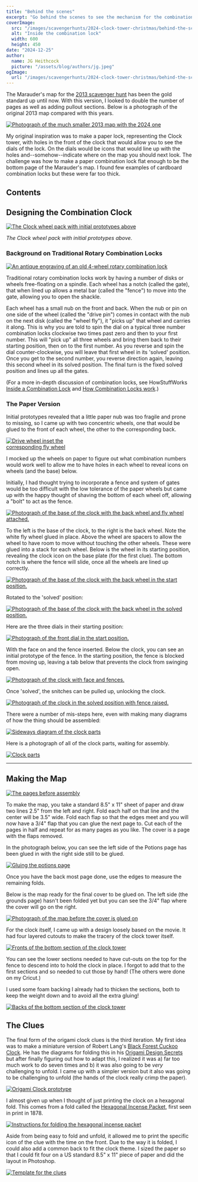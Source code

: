 ```yaml
---
title: "Behind the scenes"
excerpt: "Go behind the scenes to see the mechanism for the combination clock and the making of the expanded marauder's map."
coverImage:
  src: "/images/scavengerhunts/2024-clock-tower-christmas/behind-the-scenes/combination-clock/prototyping-clock.jpg"
  alt: "Inside the combination lock"
  width: 600
  height: 450
date: "2024-12-25"
author:
  name: JG Heithcock
  picture: "/assets/blog/authors/jg.jpeg"
ogImage:
  url: "/images/scavengerhunts/2024-clock-tower-christmas/behind-the-scenes/combination-clock/prototyping-clock.jpg"
---
```


The Marauder's map for the [2013 scavenger hunt](./2013-44-marauders) has been the gold standard up until now. With this version, I looked to double the number of pages as well as adding pullout sections. Below is a photograph of the original 2013 map compared with this years.

<a href="/images/scavengerhunts/2024-clock-tower-christmas/maps-compared.jpg">
<img src="/images/scavengerhunts/2024-clock-tower-christmas/maps-compared.jpg" alt="Photograph of the much smaller 2013 map with the 2024 one" style="max-width:100%" />
</a>

My original inspiration was to make a paper lock, representing the Clock tower, with holes in the front of the clock that would allow you to see the dials of the lock. On the dials would be icons that would line up with the holes and--somehow--indicate where on the map you should next look. The challenge was how to make a paper combination lock flat enough to be the bottom page of the Marauder's map. I found few examples of cardboard combination locks but these were far too thick.

## Contents

## Designing the Combination Clock

<a href="/images/scavengerhunts/2024-clock-tower-christmas/behind-the-scenes/combination-clock/prototyping-clock.jpg">
<img src="/images/scavengerhunts/2024-clock-tower-christmas/behind-the-scenes/combination-clock/prototyping-clock.jpg" alt="The Clock wheel pack with initial prototypes above" style="max-width:100%" />
</a>

_The Clock wheel pack with initial prototypes above._

### Background on Traditional Rotary Combination Locks

<a href="/images/scavengerhunts/2024-clock-tower-christmas/behind-the-scenes/combination-clock/rotary-combination-lock.jpg">
<img src="/images/scavengerhunts/2024-clock-tower-christmas/behind-the-scenes/combination-clock/rotary-combination-lock.jpg" alt="An antique engraving of an old 4-wheel rotary combination lock" style="max-width:100%" />
</a>

Traditional rotary combination locks work by having a number of disks or wheels free-floating on a spindle. Each wheel has a notch (called the gate), that when lined up allows a metal bar (called the "fence") to move into the gate, allowing you to open the shackle.

Each wheel has a small nub on the front and back. When the nub or pin on one side of the wheel (called the "drive pin") comes in contact with the nub on the next disk (called the "wheel fly"), it "picks up" that wheel and carries it along. This is why you are told to spin the dial on a typical three number combination locks clockwise two times past zero and then to your first number. This will "pick up" all three wheels and bring them back to their starting position, then on to the first number. As you reverse and spin the dial counter-clockwise, you will leave that first wheel in its 'solved' position. Once you get to the second number, you reverse direction again, leaving this second wheel in its solved position. The final turn is the fixed solved position and lines up all the gates.

(For a more in-depth discussion of combination locks, see HowStuffWorks [Inside a Combination Lock](https://home.howstuffworks.com/home-improvement/household-safety/inside-lock.htm) and [How Combination Locks work](https://home.howstuffworks.com/home-improvement/home-diy/combination-lock.htm).)

### The Paper Version

Initial prototypes revealed that a little paper nub was too fragile and prone to missing, so I came up with two concentric wheels, one that would be glued to the front of each wheel, the other to the corresponding back.

<a href="/images/scavengerhunts/2024-clock-tower-christmas/behind-the-scenes/combination-clock/drive-and-fly-wheels.png">
<img src="/images/scavengerhunts/2024-clock-tower-christmas/behind-the-scenes/combination-clock/drive-and-fly-wheels.png" alt="Drive wheel inset the corresponding fly wheel" style="max-width:248px" />
</a>

I mocked up the wheels on paper to figure out what combination numbers would work well to allow me to have holes in each wheel to reveal icons on wheels (and the base) below.

Initially, I had thought trying to incorporate a fence and system of gates would be too difficult with the low tolerance of the paper wheels but came up with the happy thought of shaving the bottom of each wheel off, allowing a "bolt" to act as the fence.

<a href="/images/scavengerhunts/2024-clock-tower-christmas/behind-the-scenes/combination-clock/0-clock-base.jpg">
<img src="/images/scavengerhunts/2024-clock-tower-christmas/behind-the-scenes/combination-clock/0-clock-base.jpg" alt="Photograph of the base of the clock with the back wheel and fly wheel attached." style="max-width:100%" />
</a>

To the left is the base of the clock, to the right is the back wheel. Note the white fly wheel glued in place. Above the wheel are spacers to allow the wheel to have room to move without touching the other wheels. These were glued into a stack for each wheel. Below is the wheel in its starting position, revealing the clock icon on the base plate (for the first clue). The bottom notch is where the fence will slide, once all the wheels are lined up correctly.

<a href="/images/scavengerhunts/2024-clock-tower-christmas/behind-the-scenes/combination-clock/1-back-dial-start.jpg">
<img src="/images/scavengerhunts/2024-clock-tower-christmas/behind-the-scenes/combination-clock/1-back-dial-start.jpg" alt="Photograph of the base of the clock with the back wheel in the start position." style="max-width:100%" />
</a>

Rotated to the 'solved' position:

<a href="/images/scavengerhunts/2024-clock-tower-christmas/behind-the-scenes/combination-clock/1a-back-dial-solved.jpg">
<img src="/images/scavengerhunts/2024-clock-tower-christmas/behind-the-scenes/combination-clock/1a-back-dial-solved.jpg" alt="Photograph of the base of the clock with the back wheel in the solved position." style="max-width:100%" />
</a>

Here are the three dials in their starting position:

<a href="/images/scavengerhunts/2024-clock-tower-christmas/behind-the-scenes/combination-clock/3-front-dial-start-and-solved.jpg">
<img src="/images/scavengerhunts/2024-clock-tower-christmas/behind-the-scenes/combination-clock/3-front-dial-start-and-solved.jpg" alt="Photograph of the front dial in the start position." style="max-width:100%" />
</a>

With the face on and the fence inserted. Below the clock, you can see an initial prototype of the fence. In the starting position, the fence is blocked from moving up, leaving a tab below that prevents the clock from swinging open.

<a href="/images/scavengerhunts/2024-clock-tower-christmas/behind-the-scenes/combination-clock/4a-face-with-fence.jpg">
<img src="/images/scavengerhunts/2024-clock-tower-christmas/behind-the-scenes/combination-clock/4a-face-with-fence.jpg" alt="Photograph of the clock with face and fences." style="max-width:100%" />
</a>

Once 'solved', the snitches can be pulled up, unlocking the clock.

<a href="/images/scavengerhunts/2024-clock-tower-christmas/behind-the-scenes/combination-clock/5-face-solved.jpg">
<img src="/images/scavengerhunts/2024-clock-tower-christmas/behind-the-scenes/combination-clock/5-face-solved.jpg" alt="Photograph of the clock in the solved position with fence raised." style="max-width:100%" />
</a>

There were a number of mis-steps here, even with making many diagrams of how the thing should be assembled:

<a href="/images/scavengerhunts/2024-clock-tower-christmas/behind-the-scenes/combination-clock/clock-stack.jpg">
<img src="/images/scavengerhunts/2024-clock-tower-christmas/behind-the-scenes/combination-clock/clock-stack.jpg" alt="Sideways diagram of the clock parts" style="max-width:100%" />
</a>

Here is a photograph of all of the clock parts, waiting for assembly.

<a href="/images/scavengerhunts/2024-clock-tower-christmas/behind-the-scenes/combination-clock/clock-parts.jpg">
<img src="/images/scavengerhunts/2024-clock-tower-christmas/behind-the-scenes/combination-clock/clock-parts.jpg" alt="Clock parts" style="max-width:100%" />
</a>

<hr />

## Making the Map

<a href="/images/scavengerhunts/2024-clock-tower-christmas/behind-the-scenes/0-map-pages.jpg">
<img src="/images/scavengerhunts/2024-clock-tower-christmas/behind-the-scenes/0-map-pages.jpg" alt="The pages before assembly" style="max-width:100%" />
</a>

To make the map, you take a standard 8.5" x 11" sheet of paper and draw two lines 2.5" from the left and right. Fold each half on that line and the center will be 3.5" wide. Fold each flap so that the edges meet and you will now have a 3/4" flap that you can glue the next page to. Cut each of the pages in half and repeat for as many pages as you like. The cover is a page with the flaps removed.

In the photograph below, you can see the left side of the Potions page has been glued in with the right side still to be glued.

<a href="/images/scavengerhunts/2024-clock-tower-christmas/behind-the-scenes/1-map-adding-potions.jpg">
<img src="/images/scavengerhunts/2024-clock-tower-christmas/behind-the-scenes/1-map-adding-potions.jpg" alt="Gluing the potions page" style="max-width:100%" />
</a>

Once you have the back most page done, use the edges to measure the remaining folds.

Below is the map ready for the final cover to be glued on. The left side (the grounds page) hasn't been folded yet but you can see the 3/4" flap where the cover will go on the right.

<a href="/images/scavengerhunts/2024-clock-tower-christmas/behind-the-scenes/5-map-ready-for-cover.jpg">
<img src="/images/scavengerhunts/2024-clock-tower-christmas/behind-the-scenes/5-map-ready-for-cover.jpg" alt="Photograph of the map before the cover is glued on" style="max-width:100%" />
</a>

For the clock itself, I came up with a design loosely based on the movie. It had four layered cutouts to make the tracery of the clock tower itself.

<a href="/images/scavengerhunts/2024-clock-tower-christmas/behind-the-scenes/clock-base-fronts.jpg">
<img src="/images/scavengerhunts/2024-clock-tower-christmas/behind-the-scenes/clock-base-fronts.jpg" alt="Fronts of the bottom section of the clock tower" style="max-width:100%" />
</a>

You can see the lower sections needed to have cut-outs on the top for the fence to descend into to hold the clock in place. I forgot to add that to the first sections and so needed to cut those by hand! (The others were done on my Cricut.)

I used some foam backing I already had to thicken the sections, both to keep the weight down and to avoid all the extra gluing!

<a href="/images/scavengerhunts/2024-clock-tower-christmas/behind-the-scenes/clock-base-backs.jpg">
<img src="/images/scavengerhunts/2024-clock-tower-christmas/behind-the-scenes/clock-base-backs.jpg" alt="Backs of the bottom section of the clock tower" style="max-width:100%" />
</a>

## The Clues

The final form of the origami clock clues is the third iteration. My first idea was to make a miniature version of Robert Lang's [Black Forest Cuckoo Clock](https://langorigami.com/artwork/black-forest-cuckoo-clock-opus-182/). He has the diagrams for folding this in his [Origami Design Secrets](https://langorigami.com/publication/origami-design-secrets/) but after finally figuring out how to adapt this, I realized it was a) far too much work to do seven times and b) it was also going to be _very_ challenging to unfold. I came up with a simpler version but it also was going to be challenging to unfold (the hands of the clock really crimp the paper).

<a href="/images/scavengerhunts/2024-clock-tower-christmas/behind-the-scenes/origami-clock.jpg">
<img src="/images/scavengerhunts/2024-clock-tower-christmas/behind-the-scenes/origami-clock.jpg" alt="Origami Clock prototype" style="max-width:100%" />
</a>

I almost given up when I thought of just printing the clock on a hexagonal fold. This comes from a fold called the [Hexagonal Incense Packet](https://www.origamiheaven.com/historyofthehexagonalincensepacket.htm), first seen in print in 1878.

<a href="/images/scavengerhunts/2024-clock-tower-christmas/behind-the-scenes/origata.hexagon.instruct.jpg">
<img src="/images/scavengerhunts/2024-clock-tower-christmas/behind-the-scenes/origata.hexagon.instruct.jpg" alt="Instructions for folding the hexagonal incense packet" style="max-width:100%" />
</a>

Aside from being easy to fold and unfold, it allowed me to print the specific icon of the clue with the time on the front. Due to the way it is folded, I could also add a common back to fit the clock theme. I sized the paper so that I could fit four on a US standard 8.5" x 11" piece of paper and did the layout in Photoshop.

<a href="/images/scavengerhunts/2024-clock-tower-christmas/behind-the-scenes/clue-template.jpg">
<img src="/images/scavengerhunts/2024-clock-tower-christmas/behind-the-scenes/clue-template.jpg" alt="Template for the clues" style="max-width:100%" />
</a>
